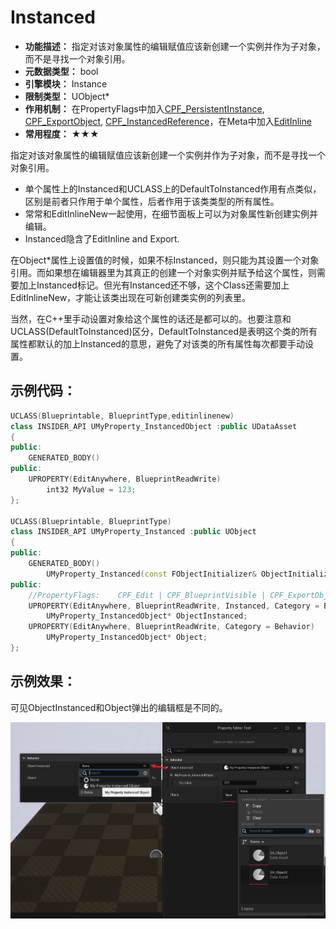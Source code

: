 # Instanced

- **功能描述：** 指定对该对象属性的编辑赋值应该新创建一个实例并作为子对象，而不是寻找一个对象引用。
- **元数据类型：** bool
- **引擎模块：** Instance
- **限制类型：** UObject*
- **作用机制：** 在PropertyFlags中加入[CPF_PersistentInstance](../../../../Flags/EPropertyFlags/CPF_PersistentInstance.md), [CPF_ExportObject](../../../../Flags/EPropertyFlags/CPF_ExportObject.md), [CPF_InstancedReference](../../../../Flags/EPropertyFlags/CPF_InstancedReference.md)，在Meta中加入[EditInline](../../../../Meta/DetailsPanel/EditInline/EditInline.md)
- **常用程度：** ★★★

指定对该对象属性的编辑赋值应该新创建一个实例并作为子对象，而不是寻找一个对象引用。

- 单个属性上的Instanced和UCLASS上的DefaultToInstanced作用有点类似，区别是前者只作用于单个属性，后者作用于该类类型的所有属性。
- 常常和EditInlineNew一起使用，在细节面板上可以为对象属性新创建实例并编辑。
- Instanced隐含了EditInline and Export.

在Object*属性上设置值的时候，如果不标Instanced，则只能为其设置一个对象引用。而如果想在编辑器里为其真正的创建一个对象实例并赋予给这个属性，则需要加上Instanced标记。但光有Instanced还不够，这个Class还需要加上EditInlineNew，才能让该类出现在可新创建类实例的列表里。

当然，在C++里手动设置对象给这个属性的话还是都可以的。也要注意和UCLASS(DefaultToInstanced)区分，DefaultToInstanced是表明这个类的所有属性都默认的加上Instanced的意思，避免了对该类的所有属性每次都要手动设置。

## 示例代码：

```cpp
UCLASS(Blueprintable, BlueprintType,editinlinenew)
class INSIDER_API UMyProperty_InstancedObject :public UDataAsset
{
public:
	GENERATED_BODY()
public:
	UPROPERTY(EditAnywhere, BlueprintReadWrite)
		int32 MyValue = 123;
};

UCLASS(Blueprintable, BlueprintType)
class INSIDER_API UMyProperty_Instanced :public UObject
{
public:
	GENERATED_BODY()
		UMyProperty_Instanced(const FObjectInitializer& ObjectInitializer = FObjectInitializer::Get());
public:
	//PropertyFlags:	CPF_Edit | CPF_BlueprintVisible | CPF_ExportObject | CPF_ZeroConstructor | CPF_InstancedReference | CPF_NoDestructor | CPF_PersistentInstance | CPF_HasGetValueTypeHash | CPF_NativeAccessSpecifierPublic 
	UPROPERTY(EditAnywhere, BlueprintReadWrite, Instanced, Category = Behavior)
		UMyProperty_InstancedObject* ObjectInstanced;
	UPROPERTY(EditAnywhere, BlueprintReadWrite, Category = Behavior)
		UMyProperty_InstancedObject* Object;
};
```

## 示例效果：

可见ObjectInstanced和Object弹出的编辑框是不同的。

![Untitled](Untitled.png)